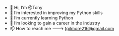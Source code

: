 - 👋 Hi, I’m @Tony
- 👀 I’m interested in improving my Python skills
- 🌱 I’m currently learning Python
- 💞️ I’m looking to gain a career in the industry
- 📫 How to reach me ---> tgilmore216@gmail.com
